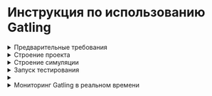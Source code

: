 Инструкция по использованию Gatling
===================================

<details>
    <summary>Предварительные требования</summary>
    
### Java Version
Gatling поддерживает 64битную версию OpenJDK 8 и OpenJDK 11 с HotSpot.
    
<!-- ###Scala Version
Для Gatling 3.5 требуется Scala 2.13. Для версий Gatling с 3.0 до 3.4 требуется Scala 2.12.
-->
   
### Build Tool
В зависимости от инструмента скачайте необходимую версию демо проекта.
В данном примере мы будем использовать Maven.

[Maven](https://github.com/gatling/gatling-maven-plugin-demo)

[Sbt](https://github.com/gatling/gatling-sbt-plugin-demo)

[Gradle](https://github.com/gatling/gatling-gradle-plugin-demo)

### IDE
Советую использовать IntelliJ IDEA с совместимым Scala Plugin.

</details>

<details>
    <summary>Строение проекта</summary>    

![structure](img/structure.png)
    
1) Проект Demo Maven.
2) Основные ресурсы проекта.
3) Основные настройки:
  - `gatling.conf` основные настройки Gatling.
  - `logback-test.xml` настройки логирования и интерфейсов вывода логов.
4) Директория scala содержит пакеты с тестами. Так же есть несколько дополнительных файлов для совместимости с IDE.
5) Директория для хранения собранного проекта.
6) В директории генерируются отчеты по логу запуска (тот что вы видите в консоли).
7) Настройки Maven.
    
</details> 

<details>
    <summary>Строение симуляции</summary>

## Симуляция
Симуляция это инструмент проведения нагрузочного тестирования. Тут описывается всё, начиная от фидеров и сценариев действий пользователей, до подачи загрузки.    
Обычно симуляция состоит из 4 частей. Для больших проектов с множеством сценариев лучше хранить эти части отдельно.

### Протокол
Здесь задаются нужные хедеры, базовый URL и другие настройки: например, указываем прокси или отключаем кеширование.

[Подробнее о протоколе](https://gatling.io/docs/current/http/http_protocol/)

<details>
    <summary>Пример протокола</summary>
    
```
val httpProtocol = http
    .baseUrl("http://computer-database.gatling.io") // Here is the root for all relative URLs
    .acceptHeader("text/html,application/xhtml+xml,application/xml;q=0.9,*/*;q=0.8") // Here are the common headers
    .acceptEncodingHeader("gzip, deflate")
    .acceptLanguageHeader("en-US,en;q=0.5")
    .userAgentHeader("Mozilla/5.0 (Macintosh; Intel Mac OS X 10.8; rv:16.0) Gecko/20100101 Firefox/16.0")
```
</details>

### Сценарий
Сценарий выполнения запросов.
Тут подробно описываются последовательные действия пользователей, так же есть возможность ветвления и прерывания действий в зависимости от ответа.

[Подробнее о сценарии](https://gatling.io/docs/current/general/scenario/)

<details>
    <summary>Пример сценария</summary>
    
```
val scn = scenario("Scenario Name") // A scenario is a chain of requests and pauses
    .exec(http("request_1")
      .get("/"))
    .pause(7) // Note that Gatling has recorder real time pauses
    .exec(http("request_2")
      .get("/computers?f=macbook"))
    .pause(2)
    .exec(http("request_3")
      .get("/computers/6"))
    .pause(3)
    .exec(http("request_4")
      .get("/"))
    .pause(2)
    .exec(http("request_5")
      .get("/computers?p=1"))
    .pause(670.milliseconds)
    .exec(http("request_6")
      .get("/computers?p=2"))
    .pause(629.milliseconds)
    .exec(http("request_7")
      .get("/computers?p=3"))
    .pause(734.milliseconds)
    .exec(http("request_8")
      .get("/computers?p=4"))
    .pause(5)
    .exec(http("request_9")
      .get("/computers/new"))
    .pause(1)
    .exec(http("request_10") // Here's an example of a POST request
      .post("/computers")
      .formParam("""name""", """Beautiful Computer""") // Note the triple double quotes: used in Scala for protecting a whole chain of characters (no need for backslash)
      .formParam("""introduced""", """2012-05-30""")
      .formParam("""discontinued""", """""")
      .formParam("""company""", """37"""))
```
</details>

### Запрос
Здесь описывается одно из действий пользователя. Тут же можно генерить тела для POST запросов и задавать проверку ответов.

[Подробнее о запросах](https://gatling.io/docs/current/http/http_request/)

<details>
    <summary>Примеры запросов</summary>

Get запрос    
```
.exec(http("request_1")
  .get("/"))
```

Post запрос
```
.exec(http("request_10") // Here's an example of a POST request
  .post("/computers")
  .formParam("""name""", """Beautiful Computer""") // Note the triple double quotes: used in Scala for protecting a whole chain of characters (no need for backslash)
  .formParam("""introduced""", """2012-05-30""")
  .formParam("""discontinued""", """""")
  .formParam("""company""", """37"""))
```
</details>

### Инжектор
Инжектор пользователей. Отвечает за ввод пользователей в сценарий. Можно выбирать открытую либо закрытую модели подачи нагрузки.

[Подробднее об инжекторе](https://gatling.io/docs/current/general/simulation_setup/)

<details>
    <summary>Примеры инжекторов</summary>

Открытая модель
```
setUp(
  scn.inject(
    nothingFor(4.seconds),
    atOnceUsers(10),
    rampUsers(10).during(5.seconds),
    constantUsersPerSec(20).during(15.seconds),
    constantUsersPerSec(20).during(15.seconds).randomized,
    rampUsersPerSec(10).to(20).during(10.minutes),
    rampUsersPerSec(10).to(20).during(10.minutes).randomized,
    heavisideUsers(1000).during(20.seconds)
  ).protocols(httpProtocol)
)
```
Закрытая модель
```
setUp(
  scn.inject(
    constantConcurrentUsers(10).during(10.seconds),
    rampConcurrentUsers(10).to(20).during(10.seconds)
  )
)
```

</details>

</details>

<details>
    <summary>Запуск тестирования</summary>

Для запуска одной симуляции используйте команду:
    
    $mvn gatling:test -Dgatling.simulationClass=computerdatabase.BasicSimulation
    
Либо команда для запуска всех симуляций одновременно:
    
    $mvn gatling:test
    
</details>

<details>
    <summary></summary>
    
</details>

<details>
    <summary>Мониторинг Gatling в реальном времени</summary>
    
Для мониторинга в реальном времени нам потребуется InfluxDB и Grafana.

### Настройка Gatling

Для начала откроем `gatling.conf` и дойдём до раздела `data`.
раскомментируем `writers` и добавим в строку `graphite`.
```
writers = [console, file, graphite]
```
Так же раскомментируем всю секцию `graphite`. Не забудем указать `host` и `port` базы данных influx.
```
graphite {
      light = false              # only send the all* stats
      host = "127.0.0.1"         # The host where the Carbon server is located
      port = 2003                # The port to which the Carbon server listens to (2003 is default for plaintext, 2004 is default for pickle)
      protocol = "tcp"           # The protocol used to send data to Carbon (currently supported : "tcp", "udp")
      rootPathPrefix = "gatling" # The common prefix of all metrics sent to Graphite
      bufferSize = 8192          # Internal data buffer size, in bytes
      writePeriod = 1            # Write period, in seconds
}
```

### Настройка InfluxDB
Откроем файл `influxdb.conf`(по умолчанию находится в `/etc/influxdb/influxdb.conf`) и дойдём до секции:
```
### [[graphite]]
###
### Controls one or many listeners for Graphite data.
```
И добавим после него:
```
[[graphite]]
  # Determines whether the graphite endpoint is enabled.
  enabled = true
  database = "gatlingdb"
  retention-policy = ""
  bind-address = ":2003"
  protocol = "tcp"
  consistency-level = "one"

  templates = [
                "gatling.*.*.*.* measurement.simulation.request.status.field",
                "gatling.*.users.*.* measurement.simulation.measurement.request.field"
  ]
```

### Настройка Grafana

Для Grafana требуется только добавить новый dashboard который вы можете сделать сами, либо найти готовый. [Например](https://github.com/gatling/gatling/blob/master/src/sphinx/realtime_monitoring/code/gatling.json). И подключить к нему вашу InfluxDB в качестве `datasource`.
    
</details>
